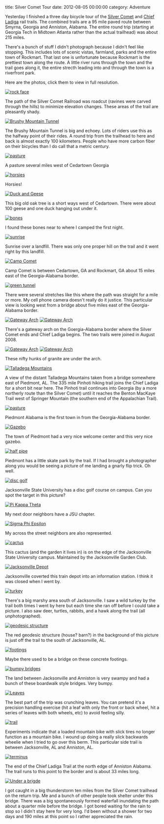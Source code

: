 title: Silver Comet Tour
date: 2012-08-05 00:00:00
category: Adventure

Yesterday I finished a three day bicycle tour of the [Silver Comet](http://en.wikipedia.org/wiki/Silver_Comet_Trail) and [Chief Ladiga](http://en.wikipedia.org/wiki/Chief_Ladiga_Trail) rail trails. The combined trails are a 95 mile paved route between Smyrna, Georgia and Anniston, Alabama. The entire round trip (starting at Georgia Tech in Midtown Atlanta rather than the actual trailhead) was about 215 miles.

There's a bunch of stuff I didn't photograph because I didn't feel like stopping. This includes lots of scenic vistas, farmland, parks and the entire town of Rockmart. That last one is unfortunate because Rockmart is the prettiest town along the route. A little river runs through the town and the trail goes along it, the entire strecth leading into and through the town is a riverfront park.

Here are the photos, click them to view in full resolution.

<a href="/images/metamorphic_rock.jpg"><img src="/images/metamorphic_rock_small.jpg" alt="rock face" class="center" /></a>
<p>The path of the Silver Comet Railroad was roadcut (ravines were carved through the hills) to minimize elevation changes. These areas of the trail are pleasantly shady.</p>

<a href="/images/Brushy_Mountain_Tunnel.jpg"><img src="/images/Brushy_Mountain_Tunnel_small.jpg" alt="Brushy Mountain Tunnel" class="center"/></a>
<p>The Brushy Mountain Tunnel is big and echoey. Lots of riders use this as the halfway point of their rides. A round trip from the trailhead to here and back is almost exactly 100 kilometers. People who have more carbon fiber on their bicycles than I do call that a metric century.</p>

<a href="/images/pasture.jpg"><img src="/images/pasture_small.jpg" alt="pasture" class="center"/></a>
<p>A pasture several miles west of Cedartown Georgia</p>

<a href="/images/horsies.jpg"><img src="/images/horsies_small.jpg" alt="horsies" class="center"/></a>
<p>Horsies!</p>

<a href="/images/duck_and_geese.jpg"><img src="/images/duck_and_geese_small.jpg" alt="Duck and Geese" class="center"/></a>
<p>This big old oak tree is a short ways west of Cedartown. There were about 100 geese and one duck hanging out under it.</p>

<a href="/images/bones.jpg"><img src="/images/bones_small.jpg" alt="bones" class="center"/></a>
<p>I found these bones near to where I camped the first night.</p>

<a href="/images/sunrise_over_landfill.jpg"><img src="/images/sunrise_over_landfill_small.jpg" alt="sunrise" class="center"/></a>
<p>Sunrise over a landfill. There was only one proper hill on the trail and it went right by this landfill. </p>

<a href="/images/camp_comet.jpg"><img src="/images/camp_comet_small.jpg" alt="Camp Comet" class="center"/></a>
<p>Camp Comet is between Cedartown, GA and Rockmart, GA about 15 miles east of the Georgia-Alabama border.</p>

<a href="/images/green_tunnel.jpg"><img src="/images/green_tunnel_small.jpg" alt="green tunnel" class="center"/></a>
<p>There were several stretches like this where the path was straight for a mile or more. My cell phone camera doesn't really do it justice. This particular view is looking west from a bridge about five miles east of the Georgia-Alabama border.</p>

<a href="/images/arch2.jpg"><img src="/images/arch2_small.jpg" alt="Gateway Arch" class="center"/></a>
<a href="/images/arch1.jpg"><img src="/images/arch1_small.jpg" alt="Gateway Arch" class="center"/></a>
<p>There's a gateway arch on the Goergia-Alabama border where the Silver Comet ends and Chief Ladiga begins. The two trails were joined in August 2008.</p>

<a href="/images/arch_AL.jpg"><img src="/images/arch_AL_small.jpg" alt="Gateway Arch" class="center"/></a>
<a href="/images/arch_GA.jpg"><img src="/images/arch_GA_small.jpg" alt="Gateway Arch" class="center"/></a>
<p>These nifty hunks of granite are under the arch.</p>

<a href="/images/talladega_mountains.jpg"><img src="/images/talladega_mountains_small.jpg" alt="Talladega Mountains" class="center"/></a>
<p>A view of the distant Talladega Mountains taken from a bridge somewhere east of Piedmont, AL. The 335 mile Pinhoti hiking trail joins the Chief Ladiga for a short bit near here. The Pinhoti trail continues into Georgia (by a more northerly route than the Silver Comet) until it reaches the Benton MacKaye Trail west of Springer Mountain (the southern end of the Appalachian Trail).</p>

<a href="/images/Piedmont_Welcome_Center.jpg"><img src="/images/Piedmont_Welcome_Center_small.jpg" alt="pasture" class="center"/></a>
<p>Piedmont Alabama is the first town in from the Georgia-Alabama border.</p>

<a href="/images/Gazebo.jpg"><img src="/images/Gazebo_small.jpg" alt="Gazebo" class="center"/></a>
<p>The town of Piedmont had a very nice welcome center and this very nice gazebo.</p>

<a href="/images/half_pipe.jpg"><img src="/images/half_pipe_small.jpg" alt="half pipe" class="center"/></a>
<p>Piedmont has a little skate park by the trail. If I had brought a photographer along you would be seeing a picture of me landing a gnarly flip trick. Oh well.</p>

<a href="/images/disc_golf.jpg"><img src="/images/disc_golf_small.jpg" alt="disc golf" class="center"/></a>
<p>Jacksonville State University has a disc golf course on campus. Can you spot the target in this picture?</p>

<a href="/images/pi_kappa_theta.jpg"><img src="/images/pi_kappa_theta_small.jpg" alt="Pi Kappa Theta" class="center"/></a>
<p>My next door neighbors have a JSU chapter.</p>

<a href="/images/Sig_Ep.jpg"><img src="/images/Sig_Ep_small.jpg" alt="Sigma Phi Epsilon" class="center"/></a>
<p>My across the street neighbors are also represented.</p>

<a href="images/cactus.jpg"><img src="/images/cactus_small.jpg" alt="cactus" class="center"/></a>
<p>This cactus (and the garden it lives in) is on the edge of the Jacksonville State University campus. Maintained by the Jacksonville Garden Club.</p>

<a href="/images/jacksonville_depot.jpg"><img src="/images/jacksonville_depot_small.jpg" alt="Jacksonville Depot" class="center"/></a>
<p>Jacksonville coverted this train depot into an information station. I think it was closed when I went by.</p>

<a href="/images/invisible_turkey.jpg"><img src="/images/invisible_turkey_small.jpg" alt="turkey" class="center"/></a>
<p>There's a big marshy area south of Jacksonville. I saw a wild turkey by the trail both times I went by here but each time she ran off before I could take a picture. I also saw deer, turtles, rabbits, and a hawk along the trail (all unphotographed).</p>

<a href="/images/geodesic_house.jpg"><img src="/images/geodesic_house_small.jpg" alt="geodesic structure" class="center"/></a>
<p>The red geodesic structure (house? barn?) in the background of this picture is just off the trail to the south of Jacksonville, AL.</p>

<a href="/images/footings.jpg"><img src="/images/footings_small.jpg" alt="footings" class="center"/></a>
<p>Maybe there used to be a bridge on these concrete footings.</p>

<a href="/images/bumpy_bridges.jpg"><img src="/images/bumpy_bridges_small.jpg" alt="bumpy bridges" class="center"/></a>
<p>The land between Jacksonville and Anniston is very swampy and had a bunch of these boardwalk style bridges. Very bumpy.</p>

<a href="/images/leaves.jpg"><img src="/images/leaves_small.jpg" alt="Leaves" class="center"/></a>
<p>The best part of the trip was crunching leaves. You can pretend it's a precision handling exercise (hit a leaf with only the front or back wheel, hit a series of leaves with both wheels, etc) to avoid feeling silly.</p>

<a href="/images/off_road_excursion.jpg"><img src="/images/off_road_excursion_small.jpg" alt="trail" class="center"/></a>
<p>Experiments indicate that a loaded mountain bike with slick tires no longer function as a mountain bike. I wound up doing a really slick backwards wheelie when I tried to go over this berm. This particular side trail is between Jacksonville, AL and Anniston, AL.</p>

<a href="/images/terminus.jpg"><img src="/images/terminus_small.jpg" alt="terminus" class="center"/></a>
<p>The end of the Chief Ladiga Trail at the north edge of Anniston Alabama. The trail runs to this point to the border and is about 33 miles long.</p>

<a href="/images/under_the_bridge.jpg"><img src="/images/under_the_bridge_small.jpg" alt="Under a brigde" class="center"/></a>
<p>I got caught in a big thunderstorm ten miles from the Silver Comet trailhead on the return trip. Me and a bunch of other people took shelter under this bridge. There was a big spontaneously formed waterfall inundating the path about a quarter mile before the bridge. I got bored waiting for the rain to stop so I didn't stay here for very long. I'd been without a shower for two days and 190 miles at this point so I rather appreciated the rain.</p>

